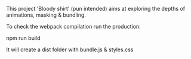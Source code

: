 This project 'Bloody shirt' (pun intended) aims at exploring the depths of animations, masking & bundling.


To check the webpack compilation run the production:

npm run build

It will create a dist folder with bundle.js & styles.css 


